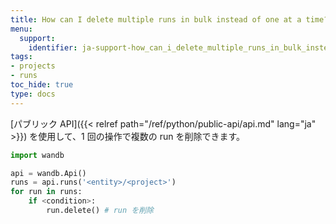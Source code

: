 ```yaml
---
title: How can I delete multiple runs in bulk instead of one at a time?
menu:
  support:
    identifier: ja-support-how_can_i_delete_multiple_runs_in_bulk_instead_of_one_at_a_time
tags:
- projects
- runs
toc_hide: true
type: docs
---
```


[パブリック API]({{< relref path="/ref/python/public-api/api.md" lang="ja" >}}) を使用して、1 回の操作で複数の run を削除できます。

```python
import wandb

api = wandb.Api()
runs = api.runs('<entity>/<project>')
for run in runs:
    if <condition>:
        run.delete() # run を削除
```
